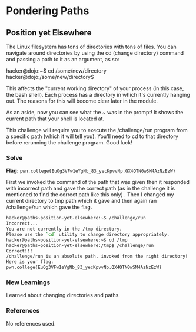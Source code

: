# Pondering Paths

## Position yet Elsewhere
The Linux filesystem has tons of directories with tons of files. You can navigate around directories by using the cd (change directory) command and passing a path to it as an argument, as so:

hacker@dojo:~$ cd /some/new/directory
hacker@dojo:/some/new/directory$

This affects the "current working directory" of your process (in this case, the bash shell). Each process has a directory in which it's currently hanging out. The reasons for this will become clear later in the module.

As an aside, now you can see what the ~ was in the prompt! It shows the current path that your shell is located at.

This challenge will require you to execute the /challenge/run program from a specific path (which it will tell you). You'll need to cd to that directory before rerunning the challenge program. Good luck!

### Solve
**Flag:** `pwn.college{EuOg3VFw1eYgNb_83_yecKpvvNp.QX4QTN0wSM4AzNzEzW}`

First we invoked the command of the path that was given then it responded with incorrect path and gave the correct path (as in the challenge it is mentioned to find the correct path like this only) . Then I changed my current directory to tmp path which it gave and then again ran /challenge/run which gave the flag.

```bash
hacker@paths~position-yet-elsewhere:~$ /challenge/run
Incorrect...
You are not currently in the /tmp directory.
Please use the `cd` utility to change directory appropriately.
hacker@paths~position-yet-elsewhere:~$ cd /tmp
hacker@paths~position-yet-elsewhere:/tmp$ /challenge/run
Correct!!!
/challenge/run is an absolute path, invoked from the right directory!
Here is your flag:
pwn.college{EuOg3VFw1eYgNb_83_yecKpvvNp.QX4QTN0wSM4AzNzEzW}
```

### New Learnings
Learned about changing directories and paths.

### References 
No references used.



